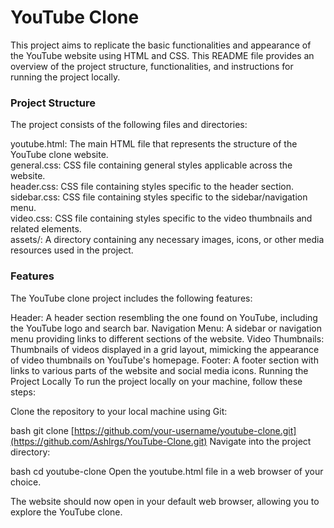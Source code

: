 # YouTube Clone 
This project aims to replicate the basic functionalities and appearance of the YouTube website using HTML and CSS. This README file provides an overview of the project structure, functionalities, and instructions for running the project locally.

### Project Structure
The project consists of the following files and directories:

youtube.html: The main HTML file that represents the structure of the YouTube clone website. <br>
general.css: CSS file containing general styles applicable across the website. <br>
header.css: CSS file containing styles specific to the header section. <br>
sidebar.css: CSS file containing styles specific to the sidebar/navigation menu. <br>
video.css: CSS file containing styles specific to the video thumbnails and related elements. <br>
assets/: A directory containing any necessary images, icons, or other media resources used in the project. <br>

### Features
The YouTube clone project includes the following features:

Header: A header section resembling the one found on YouTube, including the YouTube logo and search bar.
Navigation Menu: A sidebar or navigation menu providing links to different sections of the website.
Video Thumbnails: Thumbnails of videos displayed in a grid layout, mimicking the appearance of video thumbnails on YouTube's homepage.
Footer: A footer section with links to various parts of the website and social media icons.
Running the Project Locally
To run the project locally on your machine, follow these steps:

Clone the repository to your local machine using Git:

bash
git clone [https://github.com/your-username/youtube-clone.git](https://github.com/Ashlrgs/YouTube-Clone.git)
Navigate into the project directory:

bash
cd youtube-clone
Open the youtube.html file in a web browser of your choice.

The website should now open in your default web browser, allowing you to explore the YouTube clone.


